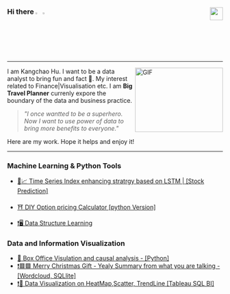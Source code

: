 ### Hi there  <img src="https://media.giphy.com/media/hvRJCLFzcasrR4ia7z/giphy.gif" width="2.5%"/> <img src="https://media.giphy.com/media/hvRJCLFzcasrR4ia7z/giphy.gif" width="2.5%"/> [<img align="right" src="https://raw.githubusercontent.com/peterthehan/peterthehan/master/assets/linkedin.svg" width="30px"/>](https://www.linkedin.com/in/kangchao-hu-12aa3319b/)
---





<img align="right" alt="GIF" src="https://media.tenor.com/lvLaG5hPCncAAAAC/data-analysis.gif?raw=true" width="205" height="150"/>



I am Kangchao Hu. I want to be a data analyst to bring fun and fact 👣. My interest related to Finance|Visualisation etc. I am **Big Travel Planner** currenly expore the boundary of the data and business practice.
> *"I once wantted to be a superhero. Now I want to use power of data to bring more benefits to everyone."*

Here are my work. Hope it helps and enjoy it!

---
### Machine Learning & Python Tools


- [ 🗼📈 Time Series Index enhancing stratrgy based on LSTM | [Stock Prediction] ](https://github.com/HeadCode-K/Index_Enhanccing_Based-ON-LSTM)

- [ ⛩ DIY Option pricing Calculator [python Version]](https://github.com/HeadCode-K/OptionPricing_calculator_Python)
- [ ❗🖥 Data Structure Learning](https://github.com/HeadCode-K/OptionPricing_calculator_Python)
### Data and Information Visualization

- [ 🎥 Box Office Visulation and causal analysis - [Python]](https://github.com/HeadCode-K/OptionPricing_calculator_Python)
- [ ❗🟥🟩 Merry Christmas Gift - Yealy Summary from what you are talking - [Wordcloud, SQLlite]](https://github.com/HeadCode-K/OptionPricing_calculator_Python)
- [ ❗🧭 Data Visualization on HeatMap,Scatter, TrendLine [Tableau SQL BI]](https://github.com/HeadCode-K/OptionPricing_calculator_Python)




